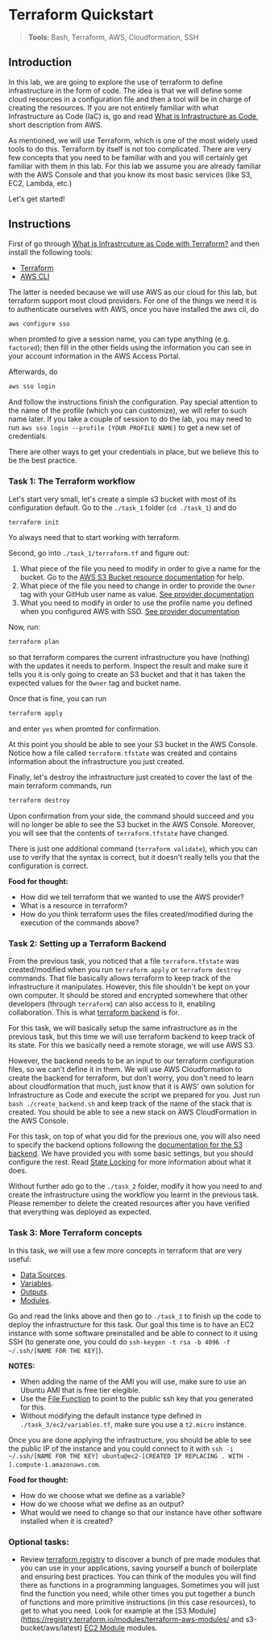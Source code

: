 # Terraform Quickstart

>**Tools**: Bash, Terraform, AWS, Cloudformation, SSH

## Introduction

In this lab, we are going to explore the use of terraform to define infrastructure in the form of code. The idea is that we will define some cloud resources in a configuration file and then a tool will be in charge of creating the resources. If you are not entirely familiar with what Infrastructure as Code (IaC) is, go and read [What is Infrastructure as Code](https://aws.amazon.com/what-is/iac/#:~:text=Infrastructure%20as%20code%20(IaC)%20is,%2C%20database%20connections%2C%20and%20storage), short description from AWS. 

As mentioned, we will use Terraform, which is one of the most widely used tools to do this. Terraform by itself is not too complicated. There are very few concepts that you need to be familiar with and you will certainly get familiar with them in this lab. For this lab we assume you are already familiar with the AWS Console and that you know its most basic services (like S3, EC2, Lambda, etc.)

Let's get started!

## Instructions

First of go through [What is Infrastrcuture as Code with Terraform?](https://developer.hashicorp.com/terraform/tutorials/aws-get-started/infrastructure-as-code) and then install the following tools:
* [Terraform](https://developer.hashicorp.com/terraform/install)
* [AWS CLI](https://docs.aws.amazon.com/cli/latest/userguide/getting-started-install.html)

The latter is needed because we will use AWS as our cloud for this lab, but terraform support most cloud providers. For one of the things we need it is to authenticate ourselves with AWS, once you have installed the aws cli, do

```bash
aws configure sso
```
when promted to give a session name, you can type anything (e.g. `factored`); then fill in the other fields using the information you can see in your account information in the AWS Access Portal. 

Afterwards, do

```bash
aws sso login
```
And follow the instructions finish the configuration. Pay special attention to the name of the profile (which you can customize), we will refer to such name later. If you take a couple of session to do the lab, you may need to run `aws sso login --profile [YOUR PROFILE NAME]` to get a new set of credentials.

There are other ways to get your credentials in place, but we believe this to be the best practice. 

### Task 1: The Terraform workflow

Let's start very small, let's create a simple s3 bucket with most of its configuration default. Go to the `./task_1` folder (`cd ./task_1`) and do 

```bash
terraform init
```
Yo always need that to start working with terraform.

Second, go into `./task_1/terraform.tf` and figure out:

1. What piece of the file you need to modify in order to give a name for the bucket. Go to the [AWS S3 Bucket resource documentation](https://registry.terraform.io/providers/hashicorp/aws/latest/docs/resources/s3_bucket) for help.
2. What piece of the file you need to change in order to provide the `Owner` tag with your GitHub user name as value. [See provider documentation](https://registry.terraform.io/providers/hashicorp/aws/latest/docs#default_tags-1)
3. What you need to modify in order to use the profile name you defined when you configured AWS with SSO. [See provider documentation](https://registry.terraform.io/providers/hashicorp/aws/latest/docs#shared-configuration-and-credentials-files)

Now, run:

```bash
terraform plan
```
so that terraform compares the current infrastructure you have (nothing) with the updates it needs to perform. Inspect the result and make sure it tells you it is only going to create an S3 bucket and that it has taken the expected values for the `Owner` tag and bucket name.

Once that is fine, you can run

```bash
terraform apply
```
and enter `yes` when promted for confirmation.

At this point you should be able to see your S3 bucket in the AWS Console. Notice how a file called `terraform.tfstate` was created and contains information about the infrastructure you just created.

Finally, let's destroy the infrastructure just created to cover the last of the main terraform commands, run

```bash
terraform destroy
```

Upon confirmation from your side, the command should succeed and you will no longer be able to see the S3 bucket in the AWS Console. Moreover, you will see that the contents of `terraform.tfstate` have changed.

There is just one additional command (`terraform validate`), which you can use to verify that the syntax is correct, but it doesn't really tells you that the configuration is correct. 

**Food for thought:**
* How did we tell terraform that we wanted to use the AWS provider?
* What is a resource in terraform?
* How do you think terraform uses the files created/modified during the execution of the commands above?

### Task 2: Setting up a Terraform Backend

From the previous task, you noticed that a file `terraform.tfstate` was created/modified when you run `terraform apply` or `terraform destroy` commands. That file basically allows terraform to keep track of the infrastructure it manipulates. However, this file shouldn't be kept on your own computer. It should be stored and encrypted somewhere that other developers (through `terraform`) can also access to it, enabling collaboration. This is what [terraform backend](https://developer.hashicorp.com/terraform/language/backend) is for. 

For this task, we will basically setup the same infrastructure as in the previous task, but this time we will use terraform backend to keep track of its state. For this we basically need a remote storage, we will use AWS S3. 

However, the backend needs to be an input to our terraform configuration files, so we can't define it in them. We will use AWS Cloudformation to create the backend for terraform, but don't worry, you don't need to learn about cloudformation that much, just know that it is AWS' own solution for Infrastructure as Code and execute the script we prepared for you. Just run `bash ./create_backend.sh` and keep track of the name of the stack that is created. You should be able to see a new stack on AWS CloudFormation in the AWS Console.

For this task, on top of what you did for the previous one, you will also need to specify the backend options following the [documentation for the S3 backend](https://developer.hashicorp.com/terraform/language/backend/s3). We have provided you with some basic settings, but you should configure the rest. Read [State Locking](https://developer.hashicorp.com/terraform/language/state/locking) for more information about what it does.

Without further ado go to the `./task_2` folder, modify it how you need to and create the infrastructure using the workflow you learnt in the previous task. Please remember to delete the created resources after you have verified that everything was deployed as expected.

### Task 3: More Terraform concepts

In this task, we will use a few more concepts in terraform that are very useful:
* [Data Sources](https://developer.hashicorp.com/terraform/language/data-sources).
* [Variables](https://developer.hashicorp.com/terraform/language/values/variables).
* [Outputs](https://developer.hashicorp.com/terraform/language/values/outputs).
* [Modules](https://developer.hashicorp.com/terraform/language/modules).

Go and read the links above and then go to `./task_3` to finish up the code to deploy the infrastructure for this task. Our goal this time is to have an EC2 instance with some software preinstalled and be able to connect to it using SSH (to generate one, you could do `ssh-keygen -t rsa -b 4096 -f ~/.ssh/[NAME FOR THE KEY]`). 

**NOTES:**
* When adding the name of the AMI you will use, make sure to use an Ubuntu AMI that is free tier elegible.
* Use the [File Function](https://developer.hashicorp.com/terraform/language/functions/file) to point to the public ssh key that you generated for this. 
* Without modifying the default instance type defined in `./task_3/ec2/variables.tf`, make sure you use a `t2.micro` instance.

Once you are done applying the infrastructure, you should be able to see the public IP of the instance and you could connect to it with `ssh -i ~/.ssh/[NAME FOR THE KEY] ubuntu@ec2-[CREATED IP REPLACING . WITH - ].compute-1.amazonaws.com`.

**Food for thought:**
* How do we choose what we define as a variable?
* How do we choose what we define as an output?
* What would we need to change so that our instance have other software installed when it is created?

### Optional tasks:

* Review [terraform registry](https://developer.hashicorp.com/terraform/language/modules/sources#terraform-registry) to discover a bunch of pre made modules that you can use in your applications, saving yourself a bunch of boilerplate and ensuring best practices. You can think of the modules you will find there as functions in a programming languages. Sometimes you will just find the function you need, while other times you put together a bunch of functions and more primitive instructions (in this case resources), to get to what you need. Look for example at the [S3 Module](https://registry.terraform.io/modules/terraform-aws-modules/ and s3-bucket/aws/latest) [EC2 Module](https://registry.terraform.io/modules/terraform-aws-modules/ec2-instance/aws/latest) modules.



